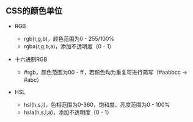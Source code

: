 ## **CSS的颜色单位**

- RGB
  - rgb(r,g,b)，颜色范围为0 - 255/100%
  - rgba(r,g,b,a)，添加不透明度（0 - 1）

- 十六进制RGB
  - #rgb，颜色范围为00 - ff，若颜色均为重复可进行简写（#aabbcc -> #abc）

- HSL
  - hsl(h,s,l)，色相范围为0-360，饱和度、亮度范围为0 - 100%
  - hsla(h,s,l,a)，添加不透明度（0 - 1）